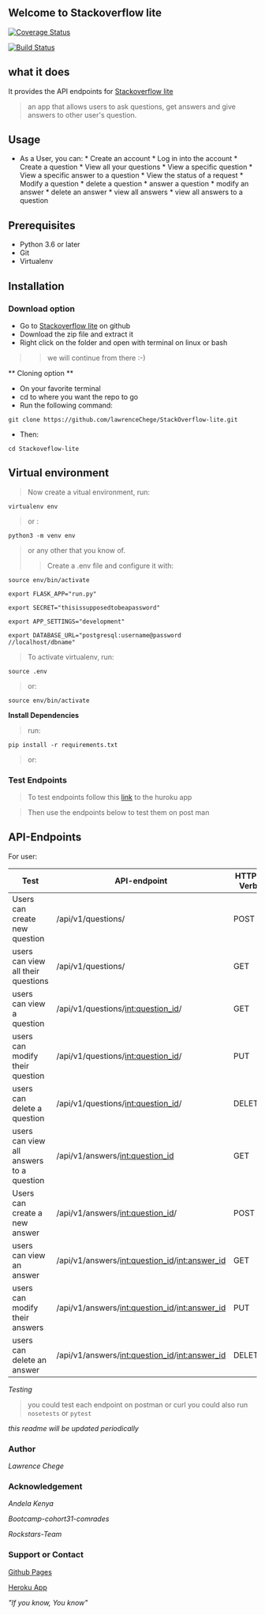 ## Welcome to Stackoverflow lite
[![Coverage Status](https://coveralls.io/repos/github/lawrenceChege/StackOverflow-lite/badge.svg?branch=159869319-challenge-2--updated)](https://coveralls.io/github/lawrenceChege/StackOverflow-lite?branch=159869319-challenge-2--updated)

[![Build Status](https://travis-ci.org/lawrenceChege/StackOverflow-lite.svg?branch=159869319-challenge-2--updated)](https://travis-ci.org/lawrenceChege/StackOverflow-lite)


## what it does

It provides the API endpoints for [Stackoverflow lite](https://stackoverflow-liter.herokuapp.com/)
> an app that allows users to ask questions, get answers and give answers to other user's question.

## Usage

* As a User, you can:
                    * Create an account
                    * Log in into the account
                    * Create a question
                    * View all your questions
                    * View a specific question
                    * View a specific answer to a question
                    * View the status of a request
                    * Modify a question
                    * delete a question
                    * answer a question
                    * modify an answer
                    * delete an answer
                    * view all answers
                    * view all answers to a question


## Prerequisites

* Python 3.6 or later
* Git
* Virtualenv

## Installation

### Download option

* Go to [Stackoverflow lite](https://github.com/lawrenceChege/StackOverflow-lite) on github
* Download the zip file and extract it
* Right click on the folder and open with terminal on linux or bash

>> we will continue from there :-)

** Cloning option **

* On your favorite terminal
* cd to where you want the repo to go
* Run the following command:

`git clone https://github.com/lawrenceChege/StackOverflow-lite.git`

* Then:

`cd Stackoveflow-lite`

## Virtual environment

> Now create a vitual environment, run:

`virtualenv env`

> or :

`python3 -m venv env`

> or any other that you know of.
> > Create a .env file and configure it with:

``` gherkin
source env/bin/activate

export FLASK_APP="run.py"

export SECRET="thisissupposedtobeapassword"

export APP_SETTINGS="development"

export DATABASE_URL="postgresql:username@password    //localhost/dbname"
```

>To activate virtualenv, run:

`source .env`

> or:

`source env/bin/activate`

**Install Dependencies**
> run:

`pip install -r requirements.txt`

> or:

### Test Endpoints
> To test endpoints follow this [link](https://stackoverflow-liter.herokuapp.com/) to the huroku app

> Then use the endpoints below to test them on post man

## API-Endpoints

For user:

Test | API-endpoint |HTTP-Verb | Inputs
------------ | ------------- | ------------ | ------------------
Users can create new question |/api/v1/questions/ | POST | {"question_id":7,"title":"title","body":"body"}
users can view all their questions | /api/v1/questions/ | GET | None
users can view a question | /api/v1/questions/<int:question_id>/ | GET |None
users can modify their question | /api/v1/questions/<int:question_id>/ | PUT |{"title":"title", "body":"body"}
users can delete a question | /api/v1/questions/<int:question_id>/ | DELETE |None
users can view all answers to a question | /api/v1/answers/<int:question_id> | GET | None
Users can create a new answer |/api/v1/answers/<int:question_id>/ | POST |{"question_id":1,"answer_id":7,"body":"body"}
users can view an answer | /api/v1/answers/<int:question_id>/<int:answer_id> | GET |None 
users can modify their answers | /api/v1/answers/<int:question_id>/<int:answer_id> | PUT |{"body":"body"}
users can delete an answer | /api/v1/answers/<int:question_id>/<int:answer_id> | DELETE | None

*Testing*
> you could test each endpoint on postman or curl
> you could also run
`nosetests`
or
`pytest`

*this readme will be updated periodically*
### Author

*Lawrence Chege*

### Acknowledgement

*Andela Kenya*

*Bootcamp-cohort31-comrades*

*Rockstars-Team*

### Support or Contact

[Github Pages](https://lawrencechege.github.io/StackOverflow-lite/)

[Heroku App](https://stackoverflow-liter.herokuapp.com/)

*"If you know, You know"*